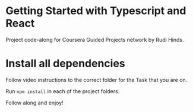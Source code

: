 # Getting Started with Typescript and React

Project code-along for Coursera Guided Projects network by Rudi Hinds.

# Install all dependencies

Follow video instructions to the correct folder for the Task that you are on.

Run `npm install` in each of the project folders.

Follow along and enjoy!
